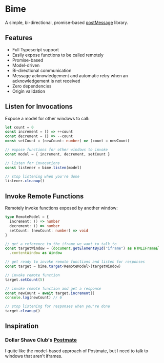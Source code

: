 # Bime

A simple, bi-directional, promise-based [postMessage](https://developer.mozilla.org/en-US/docs/Web/API/Window/postMessage) library.

## Features

- Full Typescript support
- Easily expose functions to be called remotely
- Promise-based
- Model-driven
- Bi-directional communication
- Message acknowledgement and automatic retry when an acknowledgement is not received
- Zero dependencies
- Origin validation

## Listen for Invocations

Expose a model for other windows to call:

```ts
let count = 0
const increment = () => ++count
const decrement = () => --count
const setCount = (newCount: number) => (count = newCount)

// expose functions for other windows to invoke
const model = { increment, decrement, setCount }

// listen for invocations
const listener = bime.listen(model)

// stop listening when you're done
listener.cleanup()
```

## Invoke Remote Functions

Remotely invoke functions exposed by another window:

```ts
type RemoteModel = {
  increment: () => number
  decrement: () => number
  setCount: (newCount: number) => void
}

// get a reference to the iframe we want to talk to
const targetWindow = (document.getElementById("iframe") as HTMLIFrameElement)
  .contentWindow as Window

// get ready to invoke remote functions and listen for responses
const target = bime.target<RemoteModel>(targetWindow)

// invoke remote function
target.setCount(5)

// invoke remote function and get a response
const newCount = await target.increment()
console.log(newCount) // 6

// stop listening for responses when you're done
target.cleanup()
```

## Inspiration

### Dollar Shave Club's [Postmate](https://github.com/dollarshaveclub/postmate)

I quite like the model-based approach of Postmate, but I need to talk to windows that aren't iframes.
